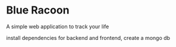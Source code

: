 # Blue Racoon

A simple web application to track your life

install dependencies for backend and frontend, create a mongo db
